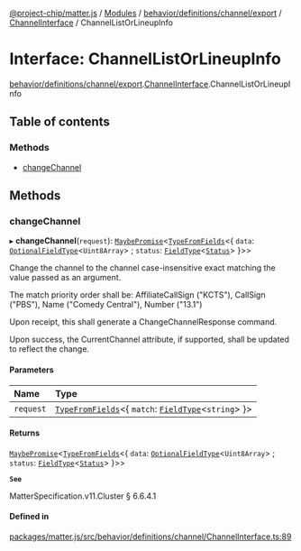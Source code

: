 [@project-chip/matter.js](../README.md) / [Modules](../modules.md) / [behavior/definitions/channel/export](../modules/behavior_definitions_channel_export.md) / [ChannelInterface](../modules/behavior_definitions_channel_export.ChannelInterface.md) / ChannelListOrLineupInfo

# Interface: ChannelListOrLineupInfo

[behavior/definitions/channel/export](../modules/behavior_definitions_channel_export.md).[ChannelInterface](../modules/behavior_definitions_channel_export.ChannelInterface.md).ChannelListOrLineupInfo

## Table of contents

### Methods

- [changeChannel](behavior_definitions_channel_export.ChannelInterface.ChannelListOrLineupInfo.md#changechannel)

## Methods

### changeChannel

▸ **changeChannel**(`request`): [`MaybePromise`](../modules/util_export.md#maybepromise)\<[`TypeFromFields`](../modules/tlv_export.md#typefromfields)\<\{ `data`: [`OptionalFieldType`](tlv_export.OptionalFieldType.md)\<`Uint8Array`\> ; `status`: [`FieldType`](tlv_export.FieldType.md)\<[`Status`](../enums/cluster_export.Channel.Status.md)\>  }\>\>

Change the channel to the channel case-insensitive exact matching the value passed as an argument.

The match priority order shall be: AffiliateCallSign ("KCTS"), CallSign ("PBS"), Name ("Comedy Central"),
Number ("13.1")

Upon receipt, this shall generate a ChangeChannelResponse command.

Upon success, the CurrentChannel attribute, if supported, shall be updated to reflect the change.

#### Parameters

| Name | Type |
| :------ | :------ |
| `request` | [`TypeFromFields`](../modules/tlv_export.md#typefromfields)\<\{ `match`: [`FieldType`](tlv_export.FieldType.md)\<`string`\>  }\> |

#### Returns

[`MaybePromise`](../modules/util_export.md#maybepromise)\<[`TypeFromFields`](../modules/tlv_export.md#typefromfields)\<\{ `data`: [`OptionalFieldType`](tlv_export.OptionalFieldType.md)\<`Uint8Array`\> ; `status`: [`FieldType`](tlv_export.FieldType.md)\<[`Status`](../enums/cluster_export.Channel.Status.md)\>  }\>\>

**`See`**

MatterSpecification.v11.Cluster § 6.6.4.1

#### Defined in

[packages/matter.js/src/behavior/definitions/channel/ChannelInterface.ts:89](https://github.com/project-chip/matter.js/blob/558e12c94a201592c28c7bc0743705360b3e5ca6/packages/matter.js/src/behavior/definitions/channel/ChannelInterface.ts#L89)
